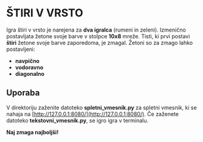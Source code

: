# ŠTIRI V VRSTO
Igra štiri v vrsto je narejena za **dva igralca** (rumeni in zeleni).
Izmenično postavljata žetone svoje barve v stolpce **10x8** mreže.
Tisti, ki prvi postavi **štiri** žetone svoje barve zaporedoma, je zmagal.
Žetoni so za zmago lahko postavljeni:
 - **navpično**
 - **vodoravno**
 - **diagonalno**
 
## Uporaba
V direktoriju zaženite datoteko **spletni_vmesnik.py** za spletni vmesnik, ki se nahaja na [http://127.0.0.1:8080/](http://127.0.0.1:8080/). 
Če zaženete datoteko **tekstovni_vmesnik.py**, se igro igra v terminalu.

**Naj zmaga najboljši!**